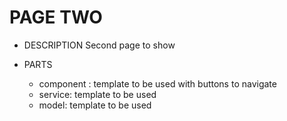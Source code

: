 PAGE TWO
========

* DESCRIPTION
    Second page to show

* PARTS
    - component : template to be used with buttons to navigate
    - service:  template to be used
    - model: template to be used